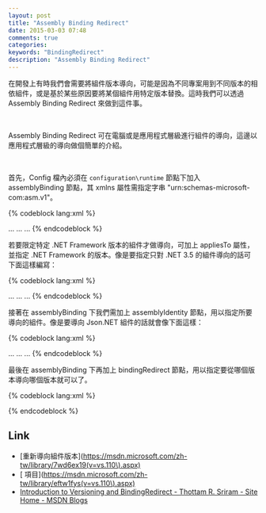 ```yaml
---
layout: post
title: "Assembly Binding Redirect"
date: 2015-03-03 07:48
comments: true
categories: 
keywords: "BindingRedirect"
description: "Assembly Binding Redirect"
---
```


在開發上有時我們會需要將組件版本導向，可能是因為不同專案用到不同版本的相依組件，或是基於某些原因要將某個組件用特定版本替換。這時我們可以透過 Assembly Binding Redirect 來做到這件事。  

<!-- More -->

<br/>


Assembly Binding Redirect 可在電腦或是應用程式層級進行組件的導向，這邊以應用程式層級的導向做個簡單的介紹。  

<br/>


首先，Config 檔內必須在 `configuration\runtime` 節點下加入 assemblyBinding 節點，其 xmlns 屬性需指定字串 "urn:schemas-microsoft-com:asm.v1"。  

{% codeblock lang:xml %}
<?xml version="1.0" encoding="UTF-8"?>
<configuration>
	...
	<runtime>
		<assemblyBinding xmlns="urn:schemas-microsoft-com:asm.v1">...</assemblyBinding>
	</runtime>
	...
</configuration>
{% endcodeblock %} 

<br/>


若要限定特定 .NET Framework 版本的組件才做導向，可加上 appliesTo 屬性，並指定 .NET Framework 的版本。像是要指定只對 .NET 3.5 的組件導向的話可下面這樣編寫：  

{% codeblock lang:xml %} 
<?xml version="1.0" encoding="UTF-8"?>
<configuration>
	...
	<runtime>
		<assemblyBinding xmlns="urn:schemas-microsoft-com:asm.v1" appliesTo="v3.5">...</assemblyBinding>
	</runtime>
	...
</configuration>
{% endcodeblock %}

<br/>


接著在 assemblyBinding 下我們需加上 assemblyIdentity 節點，用以指定所要導向的組件。像是要導向 Json.NET 組件的話就會像下面這樣：  

{% codeblock lang:xml %}
<?xml version="1.0" encoding="UTF-8"?>
<configuration>
	...
	<runtime>
		<assemblyBinding xmlns="urn:schemas-microsoft-com:asm.v1">
			<dependentAssembly>
				<assemblyIdentity name="Newtonsoft.Json" publicKeyToken="30AD4FE6B2A6AEED" culture="neutral" />
				...
			</dependentAssembly>
		</assemblyBinding>
	</runtime>
	...
</configuration>
{% endcodeblock %}

<br/>


最後在 assemblyBinding 下再加上 bindingRedirect 節點，用以指定要從哪個版本導向哪個版本就可以了。  

{% codeblock lang:xml %}
<?xml version="1.0" encoding="UTF-8"?>
<runtime>
	<assemblyBinding xmlns="urn:schemas-microsoft-com:asm.v1">
		<dependentAssembly>
			<assemblyIdentity name="Newtonsoft.Json" publicKeyToken="30AD4FE6B2A6AEED" culture="neutral" />
			<!--<bindingRedirect oldVersion="5.0.7.0" newVersion="6.0.0.0" />-->
			<bindingRedirect oldVersion="0.0.0.0-6.0.0.0" newVersion="6.0.0.0" />
		</dependentAssembly>
	</assemblyBinding>
</runtime>
{% endcodeblock %}

<br/>

Link
----
* [重新導向組件版本](https://msdn.microsoft.com/zh-tw/library/7wd6ex19(v=vs.110\).aspx)
* [<bindingRedirect> 項目](https://msdn.microsoft.com/zh-tw/library/eftw1fys(v=vs.110\).aspx)
* [Introduction to Versioning and BindingRedirect - Thottam R. Sriram - Site Home - MSDN Blogs](http://blogs.msdn.com/b/thottams/archive/2007/01/30/introduction-to-versioning-and-bindingredirect.aspx)
